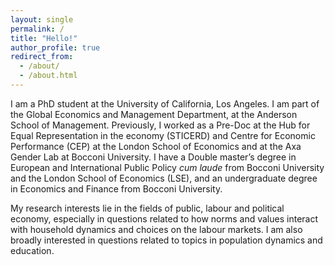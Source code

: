 ```yaml
---
layout: single
permalink: /
title: "Hello!"
author_profile: true
redirect_from:
  - /about/
  - /about.html
---
```

I am a PhD student at the University of California, Los Angeles. I am part of the Global Economics and Management Department, at the Anderson School of Management. Previously, I worked as a Pre-Doc at the Hub for Equal Representation in the economy
(STICERD) and Centre for Economic Performance (CEP) at the London School of Economics and at the Axa Gender Lab at Bocconi University. I have a Double master’s degree in European and International Public Policy *cum laude* from Bocconi University and the London School of Economics (LSE), and an undergraduate degree in Economics and Finance from Bocconi University.  

My research interests lie in the fields of public, labour and political economy, especially in questions related to how norms and values interact with household dynamics and choices on the labour markets. I am also broadly interested in questions related to topics in population dynamics and education.

